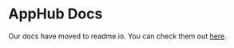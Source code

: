 # AppHub Docs

Our docs have moved to readme.io. You can check them out [here](http://docs.apphub.io).